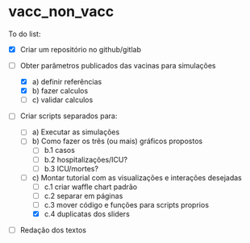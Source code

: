 # vacc_non_vacc

To do list:



- [X] Criar um repositório no github/gitlab

- [ ] Obter parâmetros publicados das vacinas para simulações 
  - [X] a) definir referências 
  - [X] b) fazer calculos 
  - [ ] c) validar calculos
- [ ] Criar scripts separados para:
  - [ ] a) Executar as simulações
  - [ ] b) Como fazer os três (ou mais) gráficos propostos
    - [ ] b.1 casos
    - [ ] b.2 hospitalizações/ICU?
    - [ ] b.3 ICU/mortes?
  - [ ] c) Montar tutorial com as visualizações e interações desejadas
    - [ ] c.1 criar waffle chart padrão
    - [ ] c.2 separar em páginas
    - [ ] c.3 mover código e funções para scripts proprios
    - [X] c.4 duplicatas dos sliders
- [ ] Redação dos textos
